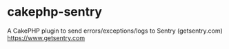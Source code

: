 cakephp-sentry
==============

A CakePHP plugin to send errors/exceptions/logs to Sentry (getsentry.com) https://www.getsentry.com
